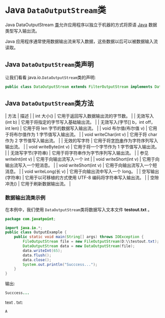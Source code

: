 # Java `DataOutputStream`类



Java DataOutputStream [类](object-and-class-in-java)允许应用程序以独立于机器的方式将原语 [Java](java-tutorial) 数据类型写入输出流。

Java 应用程序通常使用数据输出流来写入数据，这些数据以后可以被数据输入流读取。

## Java `DataOutputStream`类声明

让我们看看 java.io.`DataOutputStream`类的声明:

```java
public class DataOutputStream extends FilterOutputStream implements DataOutput

```

## Java `DataOutputStream`类方法

| 方法 | 描述 |
| int 大小() | 它用于返回写入数据输出流的字节数。 |
| 无效写入(int b) | 它用于将指定的字节写入基础输出流。 |
| 无效写入(字节[] b，int off，int len) | 它用于将 len 字节的数据写入输出流。 |
| void 布尔值(布尔值 v) | 它用于将布尔值作为 1 字节值写入输出流。 |
| void writeChar(int v) | 它用于将 char 作为 2 字节值写入输出流。 |
| 无效的写字符 | 它用于将[字符串](java-string)作为字符序列写入输出流。 |
| void writeByte(int v) | 它用于将一个字节作为 1 字节值写入输出流。 |
| 无效写字节(字符串) | 它用于将字符串作为字节序列写入输出流。 |
| 参见 writeInt(int v) | 它用于向输出流写入一个 int |
| void writeShort(int v) | 它用于向输出流写入一个短消息。 |
| void writeShort(int v) | 它用于向输出流写入一个短消息。 |
| void writeLong(长 v) | 它用于向输出流中写入一个 long。 |
| 空写输出(字符串) | 它用于以可移植的方式使用 UTF-8 编码将字符串写入输出流。 |
| 空隙冲洗() | 它用于刷新数据输出流。 |

### 数据输出流类示例

在本例中，我们使用 `DataOutputStream`类将数据写入文本文件 **testout.txt** 。

```java
package com.javatpoint;

import java.io.*;
public class OutputExample {
	public static void main(String[] args) throws IOException {
		FileOutputStream file = new FileOutputStream(D:\\testout.txt);
		DataOutputStream data = new DataOutputStream(file);
		data.writeInt(65);
		data.flush();
		data.close();
		System.out.println("Succcess...");
	}
}

```

输出:

```java
Succcess...

```

text . txt:

```java
A

```